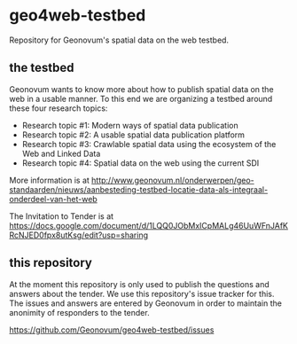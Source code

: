 # geo4web-testbed
Repository for Geonovum's spatial data on the web testbed.

## the testbed
Geonovum wants to know more about how to publish spatial data on the web in a usable manner. To this end we are organizing a testbed around these four research topics:
*	Research topic #1: Modern ways of spatial data publication
*	Research topic #2: A usable spatial data publication platform
*	Research topic #3: Crawlable spatial data using the ecosystem of the Web and Linked Data
*	Research topic #4: Spatial data on the web using the current SDI

More information is at http://www.geonovum.nl/onderwerpen/geo-standaarden/nieuws/aanbesteding-testbed-locatie-data-als-integraal-onderdeel-van-het-web

The Invitation to Tender is at https://docs.google.com/document/d/1LQQ0JObMxICpMALg46UuWFnJAfKRcNJED0fpx8utKsg/edit?usp=sharing 

## this repository
At the moment this repository is only used to publish the questions and answers about the tender. We use this repository's issue tracker for this. The issues and answers are entered by Geonovum in order to maintain the anonimity of responders to the tender.

https://github.com/Geonovum/geo4web-testbed/issues
